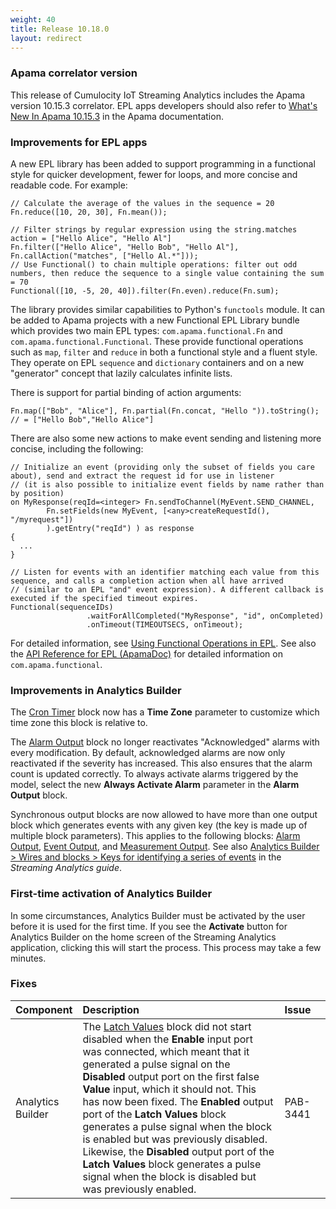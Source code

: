 ```yaml
---
weight: 40
title: Release 10.18.0
layout: redirect
---
```


### Apama correlator version

This release of Cumulocity IoT Streaming Analytics includes the Apama version 10.15.3 correlator.
EPL apps developers should also refer to [What's New In Apama 10.15.3](https://documentation.softwareag.com/pam/10.15.3/en/webhelp/pam-webhelp/index.html#page/pam-webhelp%2Fco-WhaNewInApa_10153_top.html)
in the Apama documentation.

### Improvements for EPL apps

A new EPL library has been added to support programming in a functional style for quicker development, fewer for loops, and more concise and readable code. For example:

```
// Calculate the average of the values in the sequence = 20
Fn.reduce([10, 20, 30], Fn.mean());

// Filter strings by regular expression using the string.matches action = ["Hello Alice", "Hello Al"]
Fn.filter(["Hello Alice", "Hello Bob", "Hello Al"], Fn.callAction("matches", ["Hello Al.*"]));
// Use Functional() to chain multiple operations: filter out odd numbers, then reduce the sequence to a single value containing the sum = 70
Functional([10, -5, 20, 40]).filter(Fn.even).reduce(Fn.sum);
```

The library provides similar capabilities to Python's `functools` module. It can be added to Apama projects with a new Functional EPL Library bundle which provides two main EPL types: `com.apama.functional.Fn` and `com.apama.functional.Functional`. These provide functional operations such as `map`, `filter` and `reduce` in both a functional style and a fluent style. They operate on EPL `sequence` and `dictionary` containers and on a new "generator" concept that lazily calculates infinite lists.

There is support for partial binding of action arguments:

```
Fn.map(["Bob", "Alice"], Fn.partial(Fn.concat, "Hello ")).toString(); // = ["Hello Bob","Hello Alice"]
```

There are also some new actions to make event sending and listening more concise, including the following:

```
// Initialize an event (providing only the subset of fields you care about), send and extract the request id for use in listener
// (it is also possible to initialize event fields by name rather than by position)
on MyResponse(reqId=<integer> Fn.sendToChannel(MyEvent.SEND_CHANNEL,
        Fn.setFields(new MyEvent, [<any>createRequestId(), "/myrequest"])
        ).getEntry("reqId") ) as response
{
  ...
}

// Listen for events with an identifier matching each value from this sequence, and calls a completion action when all have arrived
// (similar to an EPL "and" event expression). A different callback is executed if the specified timeout expires.
Functional(sequenceIDs)
                 .waitForAllCompleted("MyResponse", "id", onCompleted)
                 .onTimeout(TIMEOUTSECS, onTimeout);
```

For detailed information, see [Using Functional Operations in EPL](https://documentation.softwareag.com/pam/10.15.3/en/webhelp/pam-webhelp/index.html#page/pam-webhelp%2Fco-DevApaAppInEpl_using_functional_operations_in_epl.html).
See also the [API Reference for EPL (ApamaDoc)](https://documentation.softwareag.com/pam/10.15.3/en/webhelp/related/ApamaDoc/index.html) for detailed information on `com.apama.functional`.

### Improvements in Analytics Builder

The [Cron Timer](https://cumulocity.com/guides/10.18.0/streaming-analytics/block-reference/#cron-timer) block
now has a **Time Zone** parameter to customize which time zone this block is relative to.

The [Alarm Output](https://cumulocity.com/guides/10.18.0/streaming-analytics/block-reference/#alarm-output) block
no longer reactivates "Acknowledged" alarms with every modification.
By default, acknowledged alarms are now only reactivated if the severity has increased.
This also ensures that the alarm count is updated correctly.
To always activate alarms triggered by the model, select the new **Always Activate Alarm** parameter in the **Alarm Output** block.

Synchronous output blocks are now allowed to have more than one output block which generates events with any given key (the key is made up of multiple block parameters).
This applies to the following blocks: [Alarm Output](https://cumulocity.com/guides/10.18.0/streaming-analytics/block-reference/#alarm-output),
[Event Output](https://cumulocity.com/guides/10.18.0/streaming-analytics/block-reference/#event-output), and
[Measurement Output](https://cumulocity.com/guides/10.18.0/streaming-analytics/block-reference/#measurement-output).
See also [Analytics Builder > Wires and blocks > Keys for identifying a series of events](https://cumulocity.com/guides/10.18.0/streaming-analytics/analytics-builder/#keys-for-identifying-a-series-of-events) in the *Streaming Analytics guide*.

### First-time activation of Analytics Builder

In some circumstances, Analytics Builder must be activated by the user before it is used for the first time. If you see the **Activate** button for Analytics Builder on the home screen of the Streaming Analytics application, clicking this will start the process. This process may take a few minutes.

### Fixes

<table>
<colgroup>
    <col style="width: 15%;">
    <col style="width: 70%;">
    <col style="width: 15%;">
</colgroup>
<thead>
<tr>
<th style="text-align:left">Component</th>
<th style="text-align:left">Description</th>
<th style="text-align:left">Issue</th>
</tr>
</thead>
<tbody>

<tr>
<td style="text-align:left">Analytics Builder</td>
<td style="text-align:left">The <a href="https://cumulocity.com/guides/10.18.0/streaming-analytics/block-reference/#latch-values">Latch Values<a/> block
did not start disabled when the <b>Enable</b> input port was connected,
which meant that it generated a pulse signal on the <b>Disabled</b> output port on the first false <b>Value</b> input, which it should not.
This has now been fixed.
The <b>Enabled</b> output port of the <b>Latch Values</b> block generates a pulse signal when the block is enabled but was previously disabled.
Likewise, the <b>Disabled</b> output port of the <b>Latch Values</b> block generates a pulse signal when the block is disabled but was previously enabled.</td>
<td style="text-align:left">PAB-3441</td>
</tr>

</tbody>
</table>
